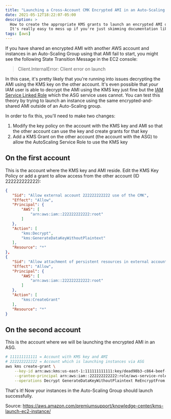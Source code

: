 ```yaml
---
title: "Launching a Cross-Account CMK Encrypted AMI in an Auto-Scaling Group"
date: 2021-05-12T18:22:07-05:00
description: >
  How to create the appropriate KMS grants to launch an encrypted AMI on another AWS account in an Auto-Scaling Group.
  It's really easy to mess up if you're just skimming documentation like I did.
tags: [aws]
---
```


If you have shared an encrypted AMI with another AWS account and instances in an Auto-Scaling Group using that AMI fail
to start, you might see the following State Transition Message in the EC2 console:

> Client.InternalError: Client error on launch

In this case, it's pretty likely that you're running into issues decrypting the AMI using the KMS key on the other account. It's even possible that *your* IAM user is able to decrypt the AMI using the KMS key just fine but the [IAM Service Linked Role](https://docs.aws.amazon.com/IAM/latest/UserGuide/using-service-linked-roles.html) which the ASG service uses cannot. You can test this theory by trying to launch an instance using the same encrypted-and-shared AMI outside of an Auto-Scaling group.

In order to fix this, you'll need to make two changes:

 1. Modify the key policy on the account with the KMS key and AMI so that the other account can use the key and create grants for that key
 2. Add a KMS Grant on the other account (the account with the ASG) to allow the AutoScaling Service Role to use the KMS key

## On the first account

This is the account where the KMS key and AMI reside. Edit the KMS Key Policy or add a grant to allow access from the
other account (ID 222222222222):

``` json
{
   "Sid": "Allow external account 222222222222 use of the CMK",
   "Effect": "Allow",
   "Principal": {
       "AWS": [
           "arn:aws:iam::222222222222:root"
       ]
   },
   "Action": [
       "kms:Decrypt",
       "kms:GenerateDataKeyWithoutPlaintext"
   ],
   "Resource": "*"
},
{
   "Sid": "Allow attachment of persistent resources in external account 222222222222",
   "Effect": "Allow",
   "Principal": {
       "AWS": [
           "arn:aws:iam::222222222222:root"
       ]
   },
   "Action": [
       "kms:CreateGrant"
   ],
   "Resource": "*"
}
```

## On the second account

This is the account where we will be launching the encrypted AMI in an ASG.

``` bash
# 111111111111 = Account with KMS key and AMI
# 222222222222 = Account which is launching instances via ASG
aws kms create-grant \
    --key-id arn:aws:kms:us-east-1:111111111111:key/dead98b3-c864-beef-cafe-0ee3d036f407 \
    --grantee-principal arn:aws:iam::222222222222:role/aws-service-role/autoscaling.amazonaws.com/AWSServiceRoleForAutoScaling \
    --operations Decrypt GenerateDataKeyWithoutPlaintext ReEncryptFrom ReEncryptTo CreateGrant
```

That's it! Now your instances in the Auto-Scaling Group should launch successfully.

Source: https://aws.amazon.com/premiumsupport/knowledge-center/kms-launch-ec2-instance/

